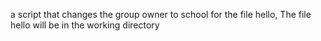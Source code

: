 a script that changes the group owner to school for the file hello, The file hello will be in the working directory 
